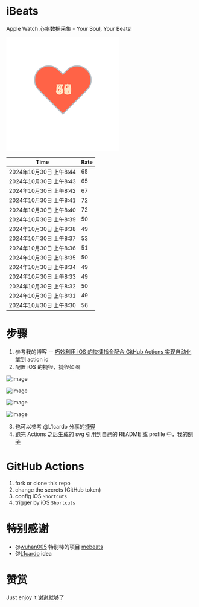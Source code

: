 # iBeats
Apple Watch 心率数据采集 - Your Soul, Your Beats!

![](./files/heart.svg)

<!--START_SECTION:my_heart_rate-->
| Time | Rate | 
 | ---- | ---- | 
| 2024年10月30日 上午8:44 | 65 |
| 2024年10月30日 上午8:43 | 65 |
| 2024年10月30日 上午8:42 | 67 |
| 2024年10月30日 上午8:41 | 72 |
| 2024年10月30日 上午8:40 | 72 |
| 2024年10月30日 上午8:39 | 50 |
| 2024年10月30日 上午8:38 | 49 |
| 2024年10月30日 上午8:37 | 53 |
| 2024年10月30日 上午8:36 | 51 |
| 2024年10月30日 上午8:35 | 50 |
| 2024年10月30日 上午8:34 | 49 |
| 2024年10月30日 上午8:33 | 49 |
| 2024年10月30日 上午8:32 | 50 |
| 2024年10月30日 上午8:31 | 49 |
| 2024年10月30日 上午8:30 | 56 |

<!--END_SECTION:my_heart_rate-->

# 步骤
1. 参考我的博客 -- [巧妙利用 iOS 的快捷指令配合 GitHub Actions 实现自动化](https://github.com/yihong0618/gitblog/issues/198) 拿到 action id
2. 配置 iOS 的捷径，捷径如图

![image](https://user-images.githubusercontent.com/15976103/122154218-0db0b480-ce97-11eb-93bb-5aec07c558dc.png)

![image](https://user-images.githubusercontent.com/15976103/122154236-186b4980-ce97-11eb-8e4b-70551a0391ae.png)

![image](https://user-images.githubusercontent.com/15976103/122154268-2d47dd00-ce97-11eb-902e-3acf292265a9.png)

![image](https://user-images.githubusercontent.com/15976103/122174055-fa144680-ceb4-11eb-9be2-3eb83cd516f7.png)

3. 也可以参考 @L1cardo 分享的[捷径](https://www.icloud.com/shortcuts/6ab6047b459c41ad822ad6b94b1c03d4)
4. 跑完 Actions 之后生成的 svg 引用到自己的 README 或 profile 中，我的[例子](https://github.com/yihong0618) 

# GitHub Actions

1. fork or clone this repo
2. change the secrets (GitHub token)
3. config iOS `Shortcuts` 
4. trigger by iOS `Shortcuts`

# 特别感谢
- @[wuhan005](https://github.com/wuhan005) 特别棒的项目 [mebeats](https://github.com/wuhan005/mebeats)
- @[L1cardo](https://github.com/L1cardo) idea

# 赞赏
Just enjoy it
谢谢就够了
